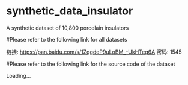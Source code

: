 # synthetic_data_insulator


A synthetic dataset of 10,800 porcelain insulators


#Please refer to the following link for all datasets

链接: https://pan.baidu.com/s/1ZqgdeP9uLoBM_-UkHTeg6A  密码: 1545



#Please refer to the following link for the source code of the dataset

Loading...

